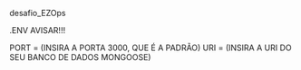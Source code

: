 desafio_EZOps

.ENV AVISAR!!!

PORT = (INSIRA A PORTA 3000, QUE É A PADRÃO)
URI = (INSIRA A URI DO SEU BANCO DE DADOS MONGOOSE)
